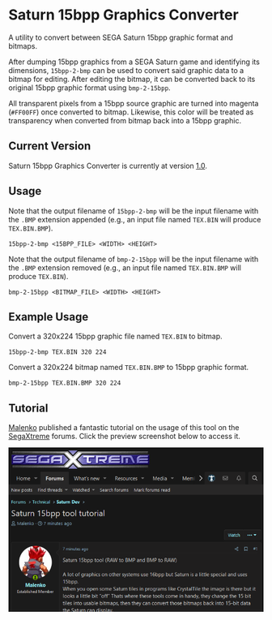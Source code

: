 # Saturn 15bpp Graphics Converter
A utility to convert between SEGA Saturn 15bpp graphic format and bitmaps.

After dumping 15bpp graphics from a SEGA Saturn game and identifying its dimensions, `15bpp-2-bmp` can be used to convert said graphic data to a bitmap for editing. After editing the bitmap, it can be converted back to its original 15bpp graphic format using `bmp-2-15bpp`.

All transparent pixels from a 15bpp source graphic are turned into magenta (`#FF00FF`) once converted to bitmap. Likewise, this color will be treated as transparency when converted from bitmap back into a 15bpp graphic.

## Current Version
Saturn 15bpp Graphics Converter is currently at version [1.0](https://github.com/DerekPascarella/Saturn-15bpp-Graphics-Converter/releases/download/1.0/Saturn.15bpp.Graphics.Converter.v1.0.zip).

## Usage
Note that the output filename of `15bpp-2-bmp` will be the input filename with the `.BMP` extension appended (e.g., an input file named `TEX.BIN` will produce `TEX.BIN.BMP`).
```
15bpp-2-bmp <15BPP_FILE> <WIDTH> <HEIGHT>
```
Note that the output filename of `bmp-2-15bpp` will be the input filename with the `.BMP` extension removed (e.g., an input file named `TEX.BIN.BMP` will produce `TEX.BIN`).
```
bmp-2-15bpp <BITMAP_FILE> <WIDTH> <HEIGHT>
```

## Example Usage
Convert a 320x224 15bpp graphic file named `TEX.BIN` to bitmap.
```
15bpp-2-bmp TEX.BIN 320 224
```
Convert a 320x224 bitmap named `TEX.BIN.BMP` to 15bpp graphic format.
```
bmp-2-15bpp TEX.BIN.BMP 320 224
```

## Tutorial
[Malenko](https://segaxtreme.net/members/malenko.22808/) published a fantastic tutorial on the usage of this tool on the [SegaXtreme](https://segaxtreme.net) forums. Click the preview screenshot below to access it.

[![Tutorial Screenshot](https://github.com/DerekPascarella/Saturn-15bpp-Graphics-Converter/blob/main/tutorial.png?raw=true)](https://segaxtreme.net/threads/saturn-15bpp-tool-tutorial.25687/)
